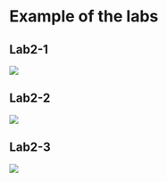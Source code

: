 # Example of the labs

## Lab2-1

![](https://github.com/tongplw/STM32-Embedded-System-Lab/blob/master/res/Lab2-1.gif)

## Lab2-2

![](https://github.com/tongplw/STM32-Embedded-System-Lab/blob/master/res/Lab2-2.gif)

## Lab2-3

![](https://github.com/tongplw/STM32-Embedded-System-Lab/blob/master/res/Lab2-3.gif)
